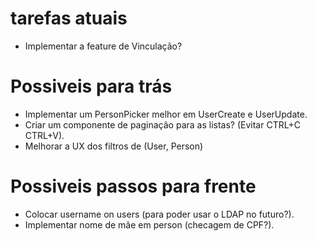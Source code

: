 # tarefas atuais

-   Implementar a feature de Vinculação?

# Possiveis para trás

-   Implementar um PersonPicker melhor em UserCreate e UserUpdate.
-   Criar um componente de paginação para as listas? (Evitar CTRL+C CTRL+V).
-   Melhorar a UX dos filtros de (User, Person)

# Possiveis passos para frente

-   Colocar username on users (para poder usar o LDAP no futuro?).
-   Implementar nome de mãe em person (checagem de CPF?).
